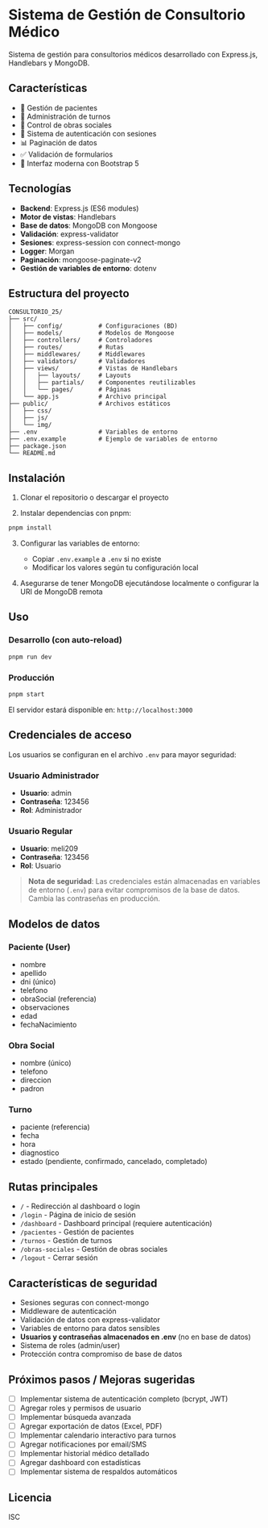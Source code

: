 # Sistema de Gestión de Consultorio Médico

Sistema de gestión para consultorios médicos desarrollado con Express.js, Handlebars y MongoDB.

## Características

- 🏥 Gestión de pacientes
- 📅 Administración de turnos
- 🏢 Control de obras sociales
- 🔐 Sistema de autenticación con sesiones
- 📊 Paginación de datos
- ✅ Validación de formularios
- 🎨 Interfaz moderna con Bootstrap 5

## Tecnologías

- **Backend**: Express.js (ES6 modules)
- **Motor de vistas**: Handlebars
- **Base de datos**: MongoDB con Mongoose
- **Validación**: express-validator
- **Sesiones**: express-session con connect-mongo
- **Logger**: Morgan
- **Paginación**: mongoose-paginate-v2
- **Gestión de variables de entorno**: dotenv

## Estructura del proyecto

```
CONSULTORIO_25/
├── src/
│   ├── config/          # Configuraciones (BD)
│   ├── models/          # Modelos de Mongoose
│   ├── controllers/     # Controladores
│   ├── routes/          # Rutas
│   ├── middlewares/     # Middlewares
│   ├── validators/      # Validadores
│   ├── views/           # Vistas de Handlebars
│   │   ├── layouts/     # Layouts
│   │   ├── partials/    # Componentes reutilizables
│   │   └── pages/       # Páginas
│   └── app.js           # Archivo principal
├── public/              # Archivos estáticos
│   ├── css/
│   ├── js/
│   └── img/
├── .env                 # Variables de entorno
├── .env.example         # Ejemplo de variables de entorno
├── package.json
└── README.md
```

## Instalación

1. Clonar el repositorio o descargar el proyecto

2. Instalar dependencias con pnpm:
```bash
pnpm install
```

3. Configurar las variables de entorno:
   - Copiar `.env.example` a `.env` si no existe
   - Modificar los valores según tu configuración local

4. Asegurarse de tener MongoDB ejecutándose localmente o configurar la URI de MongoDB remota

## Uso

### Desarrollo (con auto-reload)
```bash
pnpm run dev
```

### Producción
```bash
pnpm start
```

El servidor estará disponible en: `http://localhost:3000`

## Credenciales de acceso

Los usuarios se configuran en el archivo `.env` para mayor seguridad:

### Usuario Administrador
- **Usuario**: admin
- **Contraseña**: 123456
- **Rol**: Administrador

### Usuario Regular
- **Usuario**: meli209
- **Contraseña**: 123456
- **Rol**: Usuario

> **Nota de seguridad**: Las credenciales están almacenadas en variables de entorno (`.env`) para evitar compromisos de la base de datos. Cambia las contraseñas en producción.

## Modelos de datos

### Paciente (User)
- nombre
- apellido
- dni (único)
- telefono
- obraSocial (referencia)
- observaciones
- edad
- fechaNacimiento

### Obra Social
- nombre (único)
- telefono
- direccion
- padron

### Turno
- paciente (referencia)
- fecha
- hora
- diagnostico
- estado (pendiente, confirmado, cancelado, completado)

## Rutas principales

- `/` - Redirección al dashboard o login
- `/login` - Página de inicio de sesión
- `/dashboard` - Dashboard principal (requiere autenticación)
- `/pacientes` - Gestión de pacientes
- `/turnos` - Gestión de turnos
- `/obras-sociales` - Gestión de obras sociales
- `/logout` - Cerrar sesión

## Características de seguridad

- Sesiones seguras con connect-mongo
- Middleware de autenticación
- Validación de datos con express-validator
- Variables de entorno para datos sensibles
- **Usuarios y contraseñas almacenados en .env** (no en base de datos)
- Sistema de roles (admin/user)
- Protección contra compromiso de base de datos

## Próximos pasos / Mejoras sugeridas

- [ ] Implementar sistema de autenticación completo (bcrypt, JWT)
- [ ] Agregar roles y permisos de usuario
- [ ] Implementar búsqueda avanzada
- [ ] Agregar exportación de datos (Excel, PDF)
- [ ] Implementar calendario interactivo para turnos
- [ ] Agregar notificaciones por email/SMS
- [ ] Implementar historial médico detallado
- [ ] Agregar dashboard con estadísticas
- [ ] Implementar sistema de respaldos automáticos

## Licencia

ISC
